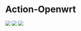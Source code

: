 # Action-Openwrt
![](https://github.com/Lienol/openwrt-actions/workflows/openwrt-actions/badge.svg)
![](https://img.shields.io/github/downloads/hyird/Action-Openwrt/total)
![](https://img.shields.io/github/v/release/hyird/Action-Openwrt)
